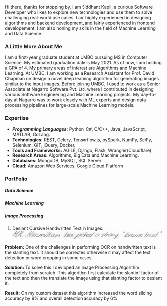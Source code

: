 
Hi there, thanks for stopping by. I am Siddhant Kapil, a curious Software Developer who likes to explore new technologies and use them to solve challenging real-world use cases. I am highly experienced in designing algorithms and backend development, and fairly experienced in frontend developement. I am also honing my skills in the field of Machine Learning and Data Science.

### A Little More About Me

I am a first-year graduate student at UMBC pursuing MS in Computer Science. My estimated graduation date is May 2021. As of now, I am holding a GPA of 4. My primary areas of interest are Algorithms and Machine Learning. At UMBC, I am working as a Research Assistant for Prof. David Chapman on design a novel deep learning algorithm for generating images similar to the input images. 
Before joining UMBC, I used to work as a Senior Associate at Nagarro Software Pvt. Ltd. where I contributed in designing various Software Engineering and Machine Learning projects. My day-to-day at Nagarro was to work closely with ML experts and design data processing pipelines for large-scale Machine Learning models.  


### Expertise
* ___Programming Languages:___ Python, C#, C/C++, Java, JavaScript, MATLAB, GoLang.
* __Technologies:__ REST, Celery, Tensorflow.js, pySpark, NumPy, SciPy, Selenium, GIT, jQuery, Docker.
* __Tools and Frameworks:__ AGILE, Django, Flask, Wrangler(Cloudflare).
* __Research Areas:__ Algorithms, Big Data and Machine Learning.
* __Databases:__ MongoDB, MySQL, SQL Server
* __Cloud:__ Amazon Web Services, Google Cloud Platform


### PortFolio

##### Data Science

##### Machine Learning

##### Image Processing

1) Deslant Cursive Handwritten Text in Images: 
![](result_deslant.gif)

  __Problem:__ One of the challenges in performing OCR on handwritten text is the slanting text. It should be corrected otherwise it may affect the text detection or word cropping in some cases. 

  __Solution:__ To solve this I devloped an Image Processing Algorithm completely from scratch. This algorithm first calculate the slantinf factor of the text and then the translate the image using that slanting factor to deslant it.

  __Result:__ On my custom dataset this algorithm increased the word slicing accuracy by 9% and overall detection accuracy by 6%.

